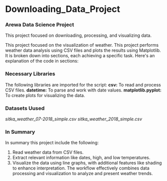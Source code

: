 # Downloading_Data_Project
### Arewa Data Science Project
This project focused on downloading, processing, and visualizing data.

This project focused on the visualization of weather.
This project performs weather data analysis using CSV files and plots the results using Matplotlib. It is broken down into sections, each achieving a specific task. Here's an explanation of the code in sections:

 ### Necessary Libraries
The following libraries are imported for the script:
    **csv:** To read and process CSV files.
    **datetime:** To parse and work with date values.
   **matplotlib.pyplot:** To create plots for visualizing the data.


### Datasets Uused
 *sitka_weather_07-2018_simple.csv*
 *sitka_weather_2018_simple.csv*
 
 ### In Summary
 In summary this project include the following:
   1. Read weather data from CSV files.
   2. Extract relevant information like dates, high, and low temperatures.
   3. Visualize the data using line graphs, with additional features like shading to enhance interpretation. The workflow effectively combines data processing and visualization to analyze and present weather trends.

